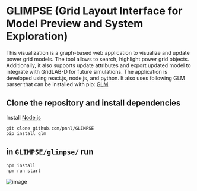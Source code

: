 # GLIMPSE (Grid Layout Interface for Model Preview and System Exploration)

This visualization is a graph-based web application to visualize and update power grid models. The tool allows to search, highlight power grid objects. Additionally, it also supports update attributes and export updated model to integrate with GridLAB-D for future simulations. The application is developed using react.js, node.js, and python. It also uses following GLM parser that can be installed with pip: [GLM](https://github.com/NREL/glm) 

## Clone the repository and install dependencies
Install [Node.js](https://nodejs.org/en)

```
git clone github.com/pnnl/GLIMPSE
pip install glm
```

## in `GLIMPSE/glimpse/` run 
```
npm install
npm run start
```

![image](https://github.com/pnnl/glm_viz/assets/4779453/5c74d781-6491-49a9-afec-7fcf13a2ba56)
